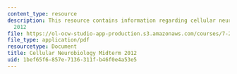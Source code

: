 ```yaml
---
content_type: resource
description: This resource contains information regarding cellular neurobiology midterm
  2012
file: https://ol-ocw-studio-app-production.s3.amazonaws.com/courses/7-29j-cellular-neurobiology-spring-2012/1bef65f6857e7136311fb46f0e4a53e5_MIT7_29JS12_Midterm12.pdf
file_type: application/pdf
resourcetype: Document
title: Cellular Neurobiology Midterm 2012
uid: 1bef65f6-857e-7136-311f-b46f0e4a53e5
---
```


